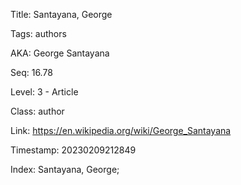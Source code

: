 Title:  Santayana, George

Tags:   authors

AKA:    George Santayana

Seq:    16.78

Level:  3 - Article

Class:  author

Link:   https://en.wikipedia.org/wiki/George_Santayana

Timestamp: 20230209212849

Index:  Santayana, George; 
